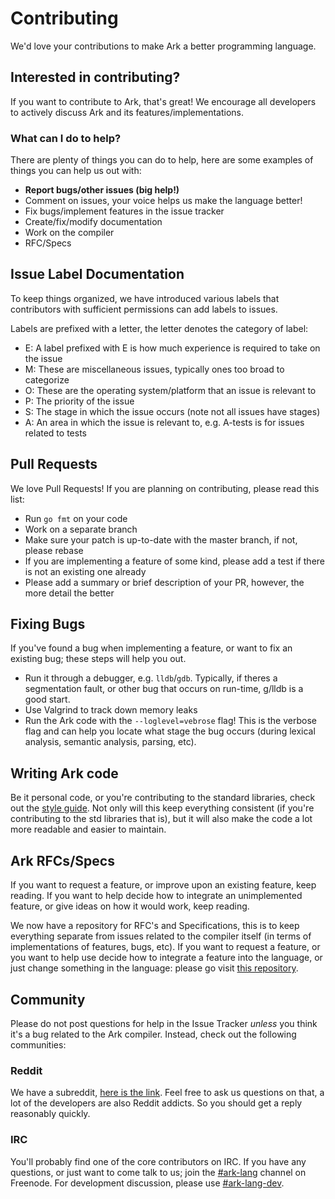 # Contributing
We'd love your contributions to make Ark a better programming language.

## Interested in contributing?
If you want to contribute to Ark, that's great! We encourage all developers
to actively discuss Ark and its features/implementations.

### What can I do to help?
There are plenty of things you can do to help, here are some
examples of things you can help us out with:

* **Report bugs/other issues (big help!)**
* Comment on issues, your voice helps us make the language better!
* Fix bugs/implement features in the issue tracker
* Create/fix/modify documentation
* Work on the compiler
* RFC/Specs

## Issue Label Documentation
To keep things organized, we have introduced various labels that contributors with 
sufficient permissions can add labels to issues. 

Labels are prefixed with a letter, the letter denotes the category of label:

* E: A label prefixed with E is how much experience is required to take on the issue
* M: These are miscellaneous issues, typically ones too broad to categorize
* O: These are the operating system/platform that an issue is relevant to
* P: The priority of the issue
* S: The stage in which the issue occurs (note not all issues have stages)
* A: An area in which the issue is relevant to, e.g. A-tests is for issues related to tests

## Pull Requests
We love Pull Requests! If you are planning on contributing, 
please read this list:

* Run `go fmt` on your code
* Work on a separate branch
* Make sure your patch is up-to-date with the master branch, if not, please rebase
* If you are implementing a feature of some kind, please add a test if there is not an existing one already
* Please add a summary or brief description of your PR, however, the more detail the better

## Fixing Bugs
If you've found a bug when implementing a feature, or want to
fix an existing bug; these steps will help you out.

* Run it through a debugger, e.g. `lldb`/`gdb`.
  Typically, if theres a segmentation fault, or other bug
  that occurs on run-time, g/lldb is a good start.
* Use Valgrind to track down memory leaks
* Run the Ark code with the `--loglevel=vebrose` flag! This is the verbose
  flag and can help you locate what stage the bug occurs (during lexical analysis, semantic analysis, parsing, etc).

## Writing Ark code
Be it personal code, or you're contributing to the standard libraries,
check out the [style guide](//github.com/ark-lang/ark-docs/blob/master/STYLEGUIDE.md). 
Not only will this keep everything consistent (if you're contributing to the std 
libraries that is), but it will also make the code a lot more readable 
and easier to maintain.

## Ark RFCs/Specs
If you want to request a feature, or improve upon an existing feature, keep reading. If 
you want to help decide how to integrate an unimplemented feature, or give ideas on how 
it would work, keep reading. 

We now have a repository for RFC's and Specifications, this is to keep everything 
separate from issues related to the compiler itself (in terms of implementations of 
features, bugs, etc). If you want to request a feature, or you want to help use decide 
how to integrate a feature into the language, or just change something in the language: 
please go visit [this repository](//github.com/ark-lang/ark-rfcs).

## Community
Please do not post questions for help in the Issue Tracker _unless_ you think
it's a bug related to the Ark compiler. Instead, check out
the following communities:

### Reddit
We have a subreddit, [here is the link](//www.reddit.com/r/ark_lang). Feel free to ask us 
questions on that, a lot of the developers are also Reddit addicts. So you should get a 
reply reasonably quickly.

### IRC
You'll probably find one of the core contributors on IRC. If you have
any questions, or just want to come talk to us; join the 
[#ark-lang](//webchat.freenode.net/?channels=%23ark-lang) channel on Freenode. 
For development discussion, please use [#ark-lang-dev](//webchat.freenode.net/?channels=%23ark-lang-dev).
